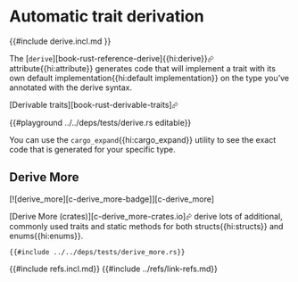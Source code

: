 # Automatic trait derivation

{{#include derive.incl.md }}

The [`derive`][book-rust-reference-derive]{{hi:derive}}⮳ attribute{{hi:attribute}} generates code that will implement a trait with its own default implementation{{hi:default implementation}} on the type you’ve annotated with the derive syntax.

[Derivable traits][book-rust-derivable-traits]⮳

{{#playground ../../deps/tests/derive.rs editable}}

You can use the `cargo_expand`{{hi:cargo_expand}} utility to see the exact code that is generated for your specific type.

## Derive More

[![derive_more][c-derive_more-badge]][c-derive_more]

[Derive More (crates)][c-derive_more-crates.io]⮳ derive lots of additional, commonly used traits and static methods for both structs{{hi:structs}} and enums{{hi:enums}}.

```rust,editable,noplayground
{{#include ../../deps/tests/derive_more.rs}}
```

{{#include refs.incl.md}}
{{#include ../refs/link-refs.md}}
